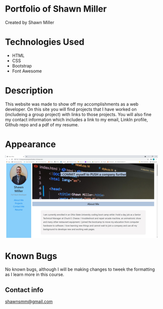 # Portfolio of Shawn Miller
Created by Shawn Miller

# Technologies Used
- HTML
- CSS
- Bootstrap
- Font Awesome

# Description
This website was made to show off my accomplishments as a web developer.  On this site you will find projects that I have worked on (includeing a group project) with links to those projects. You will also fine my contact information which includes a link to my email, LinkIn profile, Github repo and a pdf of my resume.

# Appearance
![Screenshot of website](./assets/img/screenshot.jpg)

# Known Bugs
No known bugs, although I will be making changes to tweek the formatting as I learn more in this course.

## Contact info
shawnsmm@gmail.com